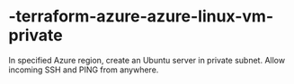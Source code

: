 # -terraform-azure-azure-linux-vm-private
In specified Azure region, create an Ubuntu server in private subnet. Allow incoming SSH and PING from anywhere.
